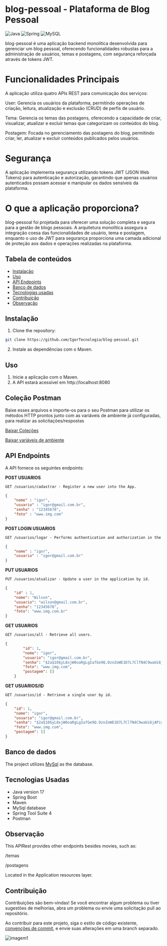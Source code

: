 # blog-pessoal - Plataforma de Blog Pessoal
![Java](https://img.shields.io/badge/java-%23ED8B00.svg?style=for-the-badge&logo=openjdk&logoColor=white)
![Spring](https://img.shields.io/badge/spring-%236DB33F.svg?style=for-the-badge&logo=spring&logoColor=white)
![MySQL](https://img.shields.io/badge/mysql-4479A1.svg?style=for-the-badge&logo=mysql&logoColor=white)

blog-pessoal é uma aplicação backend monolítica desenvolvida para gerenciar um blog pessoal, oferecendo funcionalidades robustas para a administração de usuários, temas e postagens, com segurança reforçada através de tokens JWT.

# Funcionalidades Principais

A aplicação utiliza quatro APIs REST para comunicação dos serviços:

User: Gerencia os usuários da plataforma, permitindo operações de criação, leitura, atualização e exclusão (CRUD) de perfis de usuário.

Tema: Gerencia os temas das postagens, oferecendo a capacidade de criar, visualizar, atualizar e excluir temas que categorizam os conteúdos do blog.

Postagem: Focada no gerenciamento das postagens do blog, permitindo criar, ler, atualizar e excluir conteúdos publicados pelos usuários.

# Segurança

A aplicação implementa segurança utilizando tokens JWT (JSON Web Tokens) para autenticação e autorização, garantindo que apenas usuários autenticados possam acessar e manipular os dados sensíveis da plataforma.

# O que a aplicação proporciona?

blog-pessoal foi projetada para oferecer uma solução completa e segura para a gestão de blogs pessoais. A arquitetura monolítica assegura a integração coesa das funcionalidades de usuário, tema e postagem, enquanto o uso de JWT para segurança proporciona uma camada adicional de proteção aos dados e operações realizadas na plataforma.

## Tabela de conteúdos

- [Instalação](#instalação)
- [Uso](#uso)
- [API Endpoints](#api-endpoints)
- [Banco de dados](#banco-de-dados)
- [Tecnologias usadas](#tecnologias-usadas)
- [Contribuição](#contribuição)
- [Observação](#observação)

## Instalação

1. Clone the repository:

```bash
git clone https://github.com/IgorTecnologia/blog-pessoal.git
```

2. Instale as dependências com o Maven.

## Uso

1. Inicie a aplicação com o Maven.
2. A API estará acessível em http://localhost:8080

## Coleção Postman

Baixe esses arquivos e importe-os para o seu Postman para utilizar os métodos HTTP prontos junto com as variáveis ​​de ambiente já configuradas, para realizar as solicitações/respostas

[Baixar Coleções](https://github.com/Igorgcf/blog-pessoal/blob/docs-postman/blog-pessoal-collection.json)

[Baixar variáveis de ambiente](https://github.com/Igorgcf/blog-pessoal/blob/docs-postman/Local-host-environment.json)

## API Endpoints
A API fornece os seguintes endpoints:

**POST USUARIOS**
```markdown
GET /usuarios/cadastrar - Register a new user into the App.
```
```json
{
    "nome" : "igor",
    "usuario" : "igor@gmail.com.br",
    "senha" : "12345678",
    "foto" : "www.img.com"
}
```
**POST LOGIN USUARIOS**
```markdown
GET /usuarios/logar - Performs authentication and authorization in the application.
```
```json
{
    "nome" : "igor",
    "usuario" : "igor@gmail.com.br"
}
```
**PUT USUARIOS**
```markdown
PUT /usuarios/atualizar - Update a user in the application by id.
```
```json
{
    "id" : 1,
    "nome": "Wilson",
    "usuario": "wilson@gmail.com.br",
    "senha": "12345678",
    "foto": "www.img.com.br"
}
```
**GET USUARIOS**
```markdown
GET /usuarios/all - Retrieve all users.
```
```json
{
        "id": 1,
        "nome": "igor",
        "usuario": "igor@gmail.com.br",
        "senha": "$2a$10$yL8xjW0oaRgLgIafGe9Q.OznZoWE1D7L7ClTN4C9waUi6jAPiyk02",
        "foto": "www.img.com",
        "postagem": []
    }
```
**GET USUARIOS/ID**
```markdown
GET /usuarios/id - Retrieve a single user by id.
```

```json
{
    "id": 1,
    "nome": "igor",
    "usuario": "igor@gmail.com.br",
    "senha": "$2a$10$yL8xjW0oaRgLgIafGe9Q.OznZoWE1D7L7ClTN4C9waUi6jAPiyk02",
    "foto": "www.img.com",
    "postagem": []
}
```
## Banco de dados
The project utilizes [MySql](https://dev.mysql.com/doc/) as the database.

## Tecnologias Usadas

- Java version 17
- Spring Boot
- Maven
- MySql database
- Spring Tool Suite 4
- Postman

## Observação
This APIRest provides other endpoints besides movies, such as:

/temas

/postagens


Located in the Application resources layer.

## Contribuição

Contribuições são bem-vindas! Se você encontrar algum problema ou tiver sugestões de melhorias, abra um problema ou envie uma solicitação pull ao repositório.

Ao contribuir para este projeto, siga o estilo de código existente, [convenções de commit](https://medium.com/linkapi-solutions/conventional-commits-pattern-3778d1a1e657), e envie suas alterações em uma branch separado.

![imagem1](https://i.imgur.com/IcLtFqS.png)
